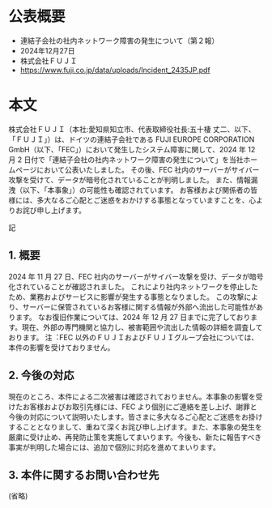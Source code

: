 # 公表概要
- 連結子会社の社内ネットワーク障害の発生について（第２報）
- 2024年12月27日
- 株式会社ＦＵＪＩ
- https://www.fuji.co.jp/data/uploads/Incident_2435JP.pdf

# 本文
株式会社ＦＵＪＩ（本社:愛知県知立市、代表取締役社長:五十棲 丈二、以下、「ＦＵＪＩ」）は、ドイツの連結子会社である FUJI EUROPE CORPORATION GmbH（以下、「FEC」）において発生したシステム障害に関して、2024 年 12 月 2 日付で「連結子会社の社内ネットワーク障害の発生について」を当社ホームページにおいて公表いたしました。 その後、FEC 社内のサーバーがサイバー攻撃を受けて、データが暗号化されていることが判明しました。 また、情報漏洩（以下、「本事象」）の可能性も確認されています。
お客様および関係者の皆様には、多大なるご心配とご迷惑をおかけする事態となっていますことを、心よりお詫び申し上げます。

記

## 1. 概要
2024 年 11 月 27 日、FEC 社内のサーバーがサイバー攻撃を受け、データが暗号化されていることが確認されました。 これにより社内ネットワークを停止したため、業務およびサービスに影響が発生する事態となりました。 この攻撃により、サーバーに保管されているお客様に関する情報が外部へ流出した可能性があります。 なお復旧作業については、2024 年 12 月 27 日までに完了しております。現在、外部の専門機関と協力し、被害範囲や流出した情報の詳細を調査しております。
注︓FEC 以外のＦＵＪＩおよびＦＵＪＩグループ会社については、本件の影響を受けておりません。

## 2. 今後の対応
現在のところ、本件による二次被害は確認されておりません。本事象の影響を受けたお客様およびお取引先様には、FEC より個別にご連絡を差し上げ、謝罪と今後の対応について説明いたします。皆さまに多大なるご心配とご迷惑をお掛けすることとなりまして、重ねて深くお詫び申し上げます。また、本事象の発生を厳粛に受け止め、再発防止策を実施してまいります。今後も、新たに報告すべき事実が判明した場合には、追加で個別に対応を進めてまいります。

## 3. 本件に関するお問い合わせ先
(省略)
